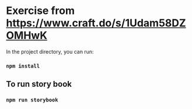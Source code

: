 # Exercise from https://www.craft.do/s/1Udam58DZOMHwK

In the project directory, you can run:

### `npm install`

## To run story book

### `npm run storybook`
